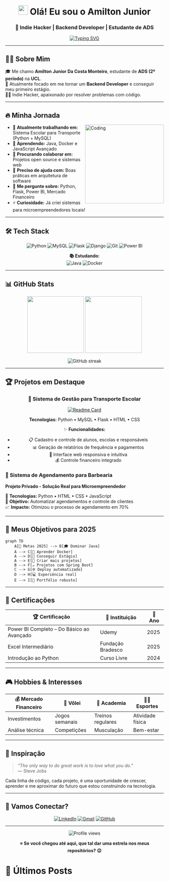 <div align="center">

# <img src="https://raw.githubusercontent.com/MartinHeinz/MartinHeinz/master/wave.gif" width="30px"> Olá! Eu sou o Amilton Junior

### 🚀 Indie Hacker | Backend Developer | Estudante de ADS

[![Typing SVG](https://readme-typing-svg.herokuapp.com?font=Fira+Code&pause=1000&color=00D9FF&center=true&vCenter=true&width=435&lines=Desenvolvedor+Backend+em+Forma%C3%A7%C3%A3o;Apaixonado+por+Resolver+Problemas;Sempre+Aprendendo+Novas+Tecnologias;Transformando+Ideias+em+C%C3%B3digo)](https://git.io/typing-svg)

</div>

---

## 🧑‍💻 Sobre Mim

🎓 Me chamo **Amilton Junior Da Costa Monteiro**, estudante de **ADS (2º período)** na **UCL**.  
🚀 Atualmente focado em me tornar um **Backend Developer** e conseguir meu primeiro estágio.  
👨‍💻 Indie Hacker, apaixonado por resolver problemas com código. 

---

## 🔥 Minha Jornada

<img align="right" alt="Coding" width="250" src="https://media.giphy.com/media/qgQUggAC3Pfv687qPC/giphy.gif">

- 🔭 **Atualmente trabalhando em:** Sistema Escolar para Transporte (Python + MySQL)
- 🌱 **Aprendendo:** Java, Docker e JavaScript Avançado
- 👯 **Procurando colaborar em:** Projetos open source e sistemas web
- 🤝 **Preciso de ajuda com:** Boas práticas em arquitetura de software
- 💬 **Me pergunte sobre:** Python, Flask, Power BI, Mercado Financeiro
- ⚡ **Curiosidade:** Já criei sistemas para microempreendedores locais!

---

## 🛠️ Tech Stack

<p align="center">
  <img src="https://img.shields.io/badge/python-3670A0?style=for-the-badge&logo=python&logoColor=ffdd54" alt="Python"/>
  <img src="https://img.shields.io/badge/mysql-%2300f.svg?style=for-the-badge&logo=mysql&logoColor=white" alt="MySQL"/>
  <img src="https://img.shields.io/badge/flask-%23000.svg?style=for-the-badge&logo=flask&logoColor=white" alt="Flask"/>
  <img src="https://img.shields.io/badge/django-%23092E20.svg?style=for-the-badge&logo=django&logoColor=white" alt="Django"/>
  <img src="https://img.shields.io/badge/git-%23F05033.svg?style=for-the-badge&logo=git&logoColor=white" alt="Git"/>
  <img src="https://img.shields.io/badge/power_bi-F2C811?style=for-the-badge&logo=powerbi&logoColor=black" alt="Power BI"/>
</p>

<p align="center">
  <strong>📚 Estudando:</strong><br>
  <img src="https://img.shields.io/badge/java-%23ED8B00.svg?style=for-the-badge&logo=openjdk&logoColor=white" alt="Java"/>
  <img src="https://img.shields.io/badge/docker-%230db7ed.svg?style=for-the-badge&logo=docker&logoColor=white" alt="Docker"/>
</p>

---

## 📊 GitHub Stats

<p align="center">
  <img height="180em" src="https://github-readme-stats.vercel.app/api?username=Juniorc027&theme=ayu-mirage&show_icons=true&hide_border=true&count_private=true&include_all_commits=true"/>
  <img height="180em" src="https://github-readme-stats.vercel.app/api/top-langs/?username=Juniorc027&theme=ayu-mirage&show_icons=true&hide_border=true&layout=compact"/>
</p>

<p align="center">
  <img src="https://github-readme-streak-stats.herokuapp.com/?user=Juniorc027&theme=ayu-mirage&hide_border=true" alt="GitHub streak"/>
</p>

---

## 🏆 Projetos em Destaque

<div align="center">

### 🚌 Sistema de Gestão para Transporte Escolar
[![Readme Card](https://github-readme-stats.vercel.app/api/pin/?username=Juniorc027&repo=Projeto_Transporte2&theme=ayu-mirage&hide_border=true)](https://github.com/Juniorc027/Projeto_Transporte2)

**Tecnologias:** Python • MySQL • Flask • HTML • CSS

✨ **Funcionalidades:**
- 📋 Cadastro e controle de alunos, escolas e responsáveis
- 📊 Geração de relatórios de frequência e pagamentos  
- 🎨 Interface web responsiva e intuitiva
- 💰 Controle financeiro integrado

</div>

### 💼 Sistema de Agendamento para Barbearia
**Projeto Privado - Solução Real para Microempreendedor**

🔧 **Tecnologias:** Python • HTML • CSS • JavaScript  
🎯 **Objetivo:** Automatizar agendamentos e controle de clientes  
📈 **Impacto:** Otimizou o processo de agendamento em 70%

---

## 🎯 Meus Objetivos para 2025

```mermaid
graph TD
    A[🎯 Metas 2025] --> B[🎓 Dominar Java]
    A --> C[🐳 Aprender Docker]
    A --> D[💼 Conseguir Estágio]
    A --> E[🚀 Criar mais projetos]
    B --> F[☕ Projetos com Spring Boot]
    C --> G[🌐 Deploy automatizado]
    D --> H[💻 Experiência real]
    E --> I[🌟 Portfólio robusto]
```

---

## 🌟 Certificações

<div align="center">

| 🏆 Certificação | 🏢 Instituição | 📅 Ano |
|---|---|---|
| Power BI Completo – Do Básico ao Avançado | Udemy | 2025 |
| Excel Intermediário | Fundação Bradesco | 2025 |
| Introdução ao Python | Curso Livre | 2024 |

</div>

---

## 🎮 Hobbies & Interesses

<div align="center">

| 💰 Mercado Financeiro | 🏐 Vôlei | 💪 Academia | 🏃‍♂️ Esportes |
|---|---|---|---|
| Investimentos | Jogos semanais | Treinos regulares | Atividade física |
| Análise técnica | Competições | Musculação | Bem-estar |

</div>

---

## 🎵 Inspiração
> *"The only way to do great work is to love what you do."*  
> — Steve Jobs
  
Cada linha de código, cada projeto, é uma oportunidade de crescer, aprender e me aproximar do futuro que estou construindo na tecnologia.

---

## 🤝 Vamos Conectar?

<div align="center">

[![LinkedIn](https://img.shields.io/badge/LinkedIn-%230077B5.svg?style=for-the-badge&logo=linkedin&logoColor=white)](https://www.linkedin.com/in/amilton-junior-92a2592b0)
[![Gmail](https://img.shields.io/badge/Gmail-D14836?style=for-the-badge&logo=gmail&logoColor=white)](mailto:amiltonjuniorcosta25@gmail.com)
[![GitHub](https://img.shields.io/badge/github-%23121011.svg?style=for-the-badge&logo=github&logoColor=white)](https://github.com/Juniorc027)

</div>

---

<div align="center">

<img src="https://komarev.com/ghpvc/?username=Juniorc027&label=Profile%20views&color=0e75b6&style=flat" alt="Profile views" />

**⭐ Se você chegou até aqui, que tal dar uma estrela nos meus repositórios? 😉**

</div>

<!-- Workflow para blog posts -->
# 📝 Últimos Posts
<!-- BLOG-POST-LIST:START -->
<!-- BLOG-POST-LIST:END -->
